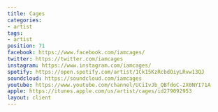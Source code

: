 ```yaml
---
title: Cages
categories:
- artist
tags:
- artist
position: 71
facebook: https://www.facebook.com/iamcages/
twitter: https://twitter.com/iamcages
instagram: https://www.instagram.com/iamcages/
spotify: https://open.spotify.com/artist/1Ck15KzRcbdOiyLRvw13QJ
soundcloud: https://soundcloud.com/iamcages
youtube: https://www.youtube.com/channel/UCiIvJb_QBfdoC-2X0NYI71A
apple: https://itunes.apple.com/us/artist/cages/id279092953
layout: client
---
```


